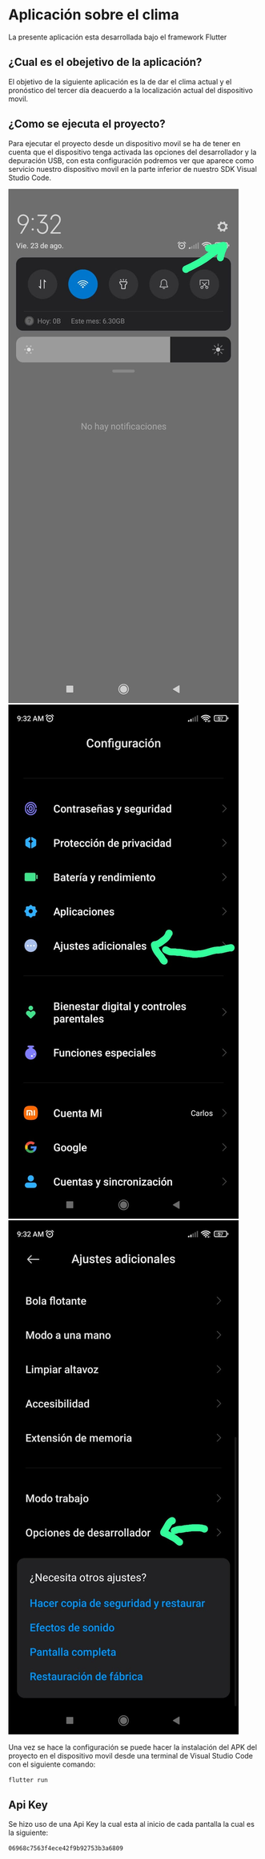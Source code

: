 # Aplicación sobre el clima

La presente aplicación esta desarrollada bajo el framework Flutter

## ¿Cual es el obejetivo de la aplicación?

El objetivo de la siguiente aplicación es la de dar el clima actual
y el pronóstico del tercer día deacuerdo a la localización actual
del dispositivo movil.

## ¿Como se ejecuta el proyecto?

Para ejecutar el proyecto desde un dispositivo movil se ha de tener 
en cuenta que el dispositivo tenga activada las opciones del desarrollador 
y la depuración USB, con esta configuración podremos ver que aparece como servicio
nuestro dispositivo movil en la parte inferior de nuestro SDK Visual Studio Code.

![](https://github.com/CarlosManchego343/AplicacionClima/blob/main/imagen%20de%20configuracion%201.jpeg)
![](https://github.com/CarlosManchego343/AplicacionClima/blob/main/imagen%20de%20configuracion%202.jpeg)
![](https://github.com/CarlosManchego343/AplicacionClima/blob/main/imagen%20de%20configuracion%203.jpeg)

Una vez se hace la configuración se puede hacer la instalación del APK
del proyecto en el dispositivo movil desde una terminal de Visual Studio Code con el siguiente comando:

```sh
flutter run
```

## Api Key

Se hizo uso de una Api Key la cual esta al inicio de cada pantalla la cual es la siguiente:

```sh
06968c7563f4ece42f9b92753b3a6809
```

